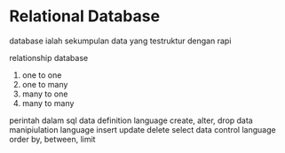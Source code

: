 # Relational Database

database ialah sekumpulan data yang testruktur dengan rapi

relationship database
1. one to one
2. one to many
3. many to one
4. many to many

perintah dalam sql
data definition language
create, alter, drop
data manipiulation language
insert update delete select
data control language
order by, between, limit

